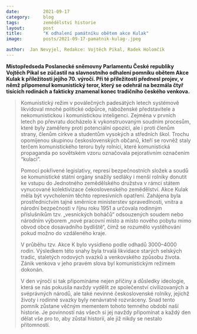 ```yaml
---
date:         2021-09-17
category:     blog
tags:         zemědělství historie
layout:       post
title:        "K odhalení památníku obětem akce Kulak"
image:        posts/2021-09-17-pamatnik-kulag-.jpeg

author:  Jan Nevyjel, Redakce: Vojtěch Pikal, Radek Holomčík
---  
```


**Místopředseda Poslanecké sněmovny Parlamentu České republiky Vojtěch Pikal se zúčastil na slavnostního odhalení pomníku obětem Akce Kulak k příležitosti jejího 70. výročí. Při té příležitosti přednesl projev, v němž připomenul komunistický teror, který se odehrál na bezmála čtyř tisících rodinách a fakticky znamenal konec tradičního českého venkova.**

> Komunistický režim v poválečných padesátých letech systémově likvidoval mnohé politické odpůrce, náboženské představitele a nekomunistickou i komunistickou inteligenci. Zejména v prvních letech po převratu docházelo k vykonstruovaným soudním procesům, které byly zaměřeny proti potenciální opozici, ale i proti členům strany, členům církve a studentům vysokých a středních škol. Trochu opomíjenou skupinou československých občanů, kteří se rovněž staly terčem komunistického teroru byly rolníci, které komunistická propaganda po sovětském vzoru označovala pejorativním označením “kulaci”.
>
> Pomocí pokřivené legislativy, represí bezpečnostních složek a soudů se komunistické státní orgány snažily sedláky i menší rolníky donutit ke vstupu do Jednotného zemědělského družstva v rámci státem vynucované kolektivizace čekoslovenského zemědělství. Akce Kulak měla být vyvcholením těchto represivních opatření. Zahájena byla prostřednictvím tajné směrnice ministerstev spravedlnosti, vnitra a národní bezpečnosti v říjnu roku 1951 a určovala rodinným příslušníkům tzv. „vesnických boháčů“ odsouzených soudem nebo národním výborem „nové pracovní místo a místo nového pobytu mimo obvod obce dosavadního bydliště“, čímž se rozumělo vystěhování pokud možno do vzdáleného kraje. 
>
> V průběhu tzv. Akce K bylo vysídleno podle odhadů 3000–4000 rodin. Výsledkem této snahy byla trvalá likvidace starých selských tradic, staletých rodových svazků a venkovského způsobu života. Zánik venkova v jeho pravém slova byl komunistickým režimem dokonán.
>
> V den výročí si tak připomínáme nejen příčiny a důsledky ideologie, která se nás pokusila navždy vydělit ze společenství civilizovaných a svéprávných národů, ale také nevinné československé rolníky, jejichž životy i rodinné svazky byly nenávratně rozvráceny. Snad tento pomník zůstane věčným mementem tohoto temného období naší historie. Je povinností nás všech si jej navždy připomínat a každý den dělat vše pro to, aby zůstal historií, ale již nikdy se nestalo přítomností.
